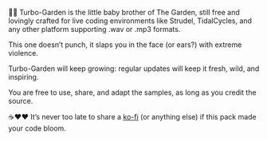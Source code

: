 🌿💥 Turbo-Garden is the little baby brother of The Garden, still free and lovingly crafted for live coding environments like Strudel, TidalCycles, and any other platform supporting .wav or .mp3 formats.

This one doesn’t punch, it slaps you in the face (or ears?) with extreme violence.

Turbo-Garden will keep growing: regular updates will keep it fresh, wild, and inspiring.

You are free to use, share, and adapt the samples, as long as you credit the source.

☕❤️❤️ It’s never too late to share a [ko-fi](https://ko-fi.com/mot4i) (or anything else) if this pack made your code bloom.
